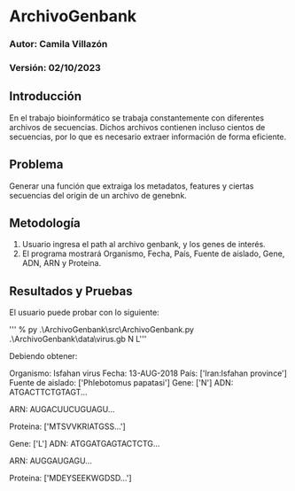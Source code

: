 # ArchivoGenbank

### Autor: Camila Villazón
### Versión: 02/10/2023

## Introducción
En el trabajo bioinformático se trabaja constantemente con diferentes archivos de secuencias. 
Dichos archivos contienen incluso cientos de secuencias, por lo que es necesario extraer información 
de forma eficiente.

## Problema
Generar una función que extraiga los metadatos, features y ciertas secuencias del
origin de un archivo de genebnk.

## Metodología
1. Usuario ingresa el path al archivo genbank, y los genes de interés.
2. El programa mostrará Organismo, Fecha, País, Fuente de aislado, Gene,
ADN, ARN y Proteina. 

## Resultados y Pruebas

El usuario puede probar con lo siguiente:

''' % py .\ArchivoGenbank\src\ArchivoGenbank.py .\ArchivoGenbank\data\virus.gb N L'''

Debiendo obtener:

Organismo:  Isfahan virus
Fecha:  13-AUG-2018
País: ['Iran:Isfahan province']
Fuente de aislado:  ['Phlebotomus papatasi']
Gene: ['N']
ADN:  ATGACTTCTGTAGT...

ARN:  AUGACUUCUGUAGU...

Proteina:  ['MTSVVKRIATGSS...']

Gene: ['L']
ADN:  ATGGATGAGTACTCTG...

ARN:  AUGGAUGAGU...

Proteina:  ['MDEYSEEKWGDSD...']